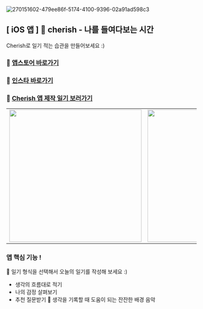 ![270151602-479ee86f-5174-4100-9396-02a91ad598c3](https://github.com/App-Cherish/cherish-backend/assets/52616389/1b8fcfaf-889a-45cd-b456-3b3337ea266a)
## [ iOS 앱 ] 🫧 cherish - 나를 들여다보는 시간
Cherish로 일기 적는 습관을 만들어보세요 :)
### 🍎 [앱스토어 바로가기](https://apps.apple.com/us/app/cherish/)
### 🎉 [인스타 바로가기](https://www.instagram.com/cherish._.app/)
### 📃 [Cherish 앱 제작 일기 보러가기](https://lnkd.in/gDbZRXFB)

<table> 
        <tr>
           <td><img src= "https://github.com/App-Cherish/cherish-backend/assets/52616389/3d970335-116c-4aee-90fe-dae975991757" width="350" ></td>
           <td><img src= "https://github.com/App-Cherish/cherish-backend/assets/52616389/c384cea8-86d2-4e69-a9bd-beab19a30f83" width="350" ></td>
           <td><img src="https://github.com/App-Cherish/cherish-backend/assets/52616389/a98bfde3-dbf2-4816-8448-0ca6a46a817b)" width="350" ></td>
        </tr>
</table> 

### 앱 핵심 기능 !
🫧 일기 형식을 선택해서 오늘의 일기를 작성해 보세요 :)
- 생각의 흐름대로 적기
- 나의 감정 살펴보기
- 추천 질문받기
🫧 생각을 기록할 때 도움이 되는 잔잔한 배경 음악

